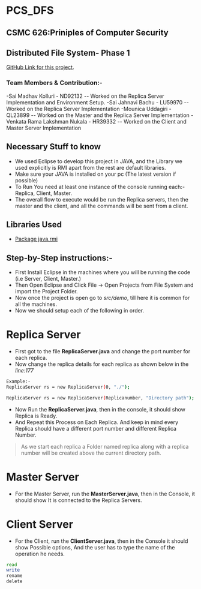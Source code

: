 # PCS_DFS
## CSMC 626:Priniples of Computer Security
## Distributed File System- Phase 1 

[GitHub Link for this project](https://github.com/MadhavGTX47/PCS_DFS).

### Team Members & Contribution:-

-Sai Madhav Kolluri - ND92132 -- Worked on the Replica Server Implementation and Environment Setup.
-Sai Jahnavi Bachu - LU59970  -- Worked on the Replica Server Implementation
-Mounica Uddagiri - QL23899   -- Worked on the Master and the Replica Server Implementation
-Venkata Rama Lakshman Nukala - HR39332 -- Worked on the Client and Master Server Implementation

## Necessary Stuff to know 

- We used Eclipse to develop this project in JAVA, and the Library we used explicitly is RMI  apart from the rest are default libraries.
- Make sure your JAVA is installed on your pc (The latest version if possible)
- To Run You need at least one instance of the console running each:- Replica, Client, Master.
- The overall flow to execute would be run the Replica servers, then the master and the client, and all the commands will be sent from a client.

## Libraries Used
- [Package java.rmi](https://docs.oracle.com/javase/8/docs/api/java/rmi/package-summary.html)

##  Step-by-Step instructions:-
- First Install Eclipse in the machines where you will be running the code (i.e Server, Client, Master.)
- Then Open Eclipse and Click File -> Open Projects from File System and import the Project Folder.
- Now once the project is open go to *src/demo*, till here it is common for all the machines.
- Now we should setup each of the following in order.

# Replica Server
- First got to the file **ReplicaServer.java** and change the port number for each replica. 
- Now change the replica details for each replica as shown below in the *line:177*
```sh
Example:-
ReplicaServer rs = new ReplicaServer(0, "./");
```
```sh
ReplicaServer rs = new ReplicaServer(Replicanumber, "Directory path");
```
- Now  Run the **ReplicaServer.java**, then in the console, it should show Replica is Ready.
- And Repeat this Process on Each Replica. And keep in mind every Replica should have a different port number and different Replica Number. 

> As we start each replica a Folder named replica along with a replica number will be created above the current directory path. 

# Master Server
- For the Master Server, run the **MasterServer.java**, then in the Console, it should show It is connected to the Replica Servers.

# Client Server
- For the Client, run the **ClientServer.java**, then in the Console it should show Possible options, And the user has to type the name of the operation he needs.

```sh
read
write 
rename
delete
```
